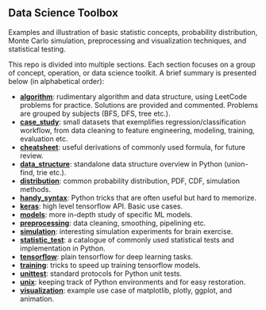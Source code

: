 ## Data Science Toolbox
Examples and illustration of basic statistic concepts, probability distribution, Monte Carlo simulation, preprocessing and visualization techniques, and statistical testing.

This repo is divided into multiple sections. Each section focuses on a group of concept, operation, or data science toolkit. A brief summary is presented below (in alphabetical order):
* **[algorithm](./algorithm)**: rudimentary algorithm and data structure, using LeetCode problems for practice. Solutions are provided and commented. Problems are grouped by subjects (BFS, DFS, tree etc.).
* **[case_study](./case_study)**: small datasets that exemplifies regression/classification workflow, from data cleaning to feature engineering, modeling, training, evaluation etc.
* **[cheatsheet](./cheatsheet)**: useful derivations of commonly used formula, for future review.
* **[data_structure](./data_structure)**: standalone data structure overview in Python (union-find, trie etc.).
* **[distribution](./distribution)**: common probability distribution, PDF, CDF, simulation methods.
* **[handy_syntax](./handy_syntax)**: Python tricks that are often useful but hard to memorize.
* **[keras](./keras)**: high level tensorflow API. Basic use cases.
* **[models](./models)**: more in-depth study of specific ML models.
* **[preprocessing](./preprocessing)**: data cleaning, smoothing, pipelining etc.
* **[simulation](./simulation)**: interesting simulation experiments for brain exercise.
* **[statistic_test](./statistic_test)**: a catalogue of commonly used statistical tests and implementation in Python.
* **[tensorflow](./tensorflow)**: plain tensorflow for deep learning tasks.
* **[training](./training)**: tricks to speed up training tensorflow models.
* **[unittest](./unittest)**: standard protocols for Python unit tests.
* **[unix](./unix)**: keeping track of Python environments and for easy restoration.
* **[visualization](./visualization)**: example use case of matplotlib, plotly, ggplot, and animation.
